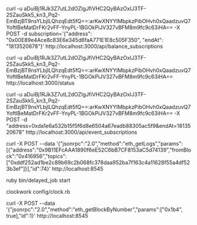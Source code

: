 curl -u aDuiBj1RJk3Z7utL2dOZIgJfiVHC2QyBAzOxIJ3TF-2SZauSkk5_kn3_Pq2-EmBzjBT9nsYLbjlLQhzqEdt5fQ==:arKwXNYYlMbpkzPibOHvh0xQaadzuvQ7YoftIBeMatDrFKr2vFF-YnyPL-1BGOkPiJV327vBFM8m9fc9c63iHA==  -X POST -d subscription='{"address": "0x00E89e4Ace8c83E6e345d6faA771E1E8c505F350", "endAt": "1813520678"}' http://localhost:3000/api/balance_subscriptions


curl -u aDuiBj1RJk3Z7utL2dOZIgJfiVHC2QyBAzOxIJ3TF-2SZauSkk5_kn3_Pq2-EmBzjBT9nsYLbjlLQhzqEdt5fQ==:arKwXNYYlMbpkzPibOHvh0xQaadzuvQ7YoftIBeMatDrFKr2vFF-YnyPL-1BGOkPiJV327vBFM8m9fc9c63iHA== http://localhost:3000/status


curl -u aDuiBj1RJk3Z7utL2dOZIgJfiVHC2QyBAzOxIJ3TF-2SZauSkk5_kn3_Pq2-EmBzjBT9nsYLbjlLQhzqEdt5fQ==:arKwXNYYlMbpkzPibOHvh0xQaadzuvQ7YoftIBeMatDrFKr2vFF-YnyPL-1BGOkPiJV327vBFM8m9fc9c63iHA== -X POST -d "address=0xda1e6a532b15f5f6d8e6504a67eadb88305ac5f9&endAt=1813520678" http://localhost:3000/api/event_subscriptions


curl -X POST --data '{"jsonrpc":"2.0","method":"eth_getLogs","params":[{"address":"0x9B11EFcAAA1890f6eE52C6bB7CF8153aC5d74139","fromBlock":"0x416956","topics":["0xddf252ad1be2c89b69c2b068fc378daa952ba7f163c4a11628f55a4df523b3ef"]}],"id":74}' http://localhost:8545


ruby bin/delayed_job start

clockwork config/clock.rb


curl -X POST --data '{"jsonrpc":"2.0","method":"eth_getBlockByNumber","params":["0x1b4", true],"id":1}' http://localhost:8545

